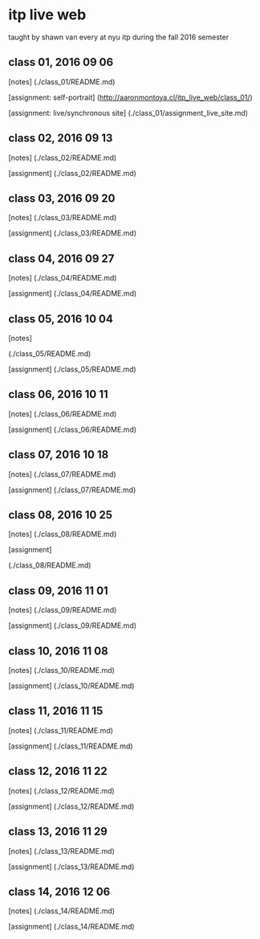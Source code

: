 # itp live web

taught by shawn van every
at nyu itp during the fall 2016 semester

## class 01, 2016 09 06

[notes]
(./class_01/README.md)

[assignment: self-portrait]
(http://aaronmontoya.cl/itp_live_web/class_01/)

[assignment: live/synchronous site]
(./class_01/assignment_live_site.md)


## class 02, 2016 09 13

[notes]
(./class_02/README.md)

[assignment]
(./class_02/README.md)

## class 03, 2016 09 20

[notes]
(./class_03/README.md)

[assignment]
(./class_03/README.md)

## class 04, 2016 09 27

[notes]
(./class_04/README.md)

[assignment]
(./class_04/README.md)

## class 05, 2016 10 04

[notes]

(./class_05/README.md)

[assignment]
(./class_05/README.md)

## class 06, 2016 10 11

[notes]
(./class_06/README.md)

[assignment]
(./class_06/README.md)

## class 07, 2016 10 18

[notes]
(./class_07/README.md)

[assignment]
(./class_07/README.md)

## class 08, 2016 10 25

[notes]
(./class_08/README.md)

[assignment]

(./class_08/README.md)

## class 09, 2016 11 01

[notes]
(./class_09/README.md)

[assignment]
(./class_09/README.md)

## class 10, 2016 11 08

[notes]
(./class_10/README.md)

[assignment]
(./class_10/README.md)

## class 11, 2016 11 15

[notes]
(./class_11/README.md)

[assignment]
(./class_11/README.md)

## class 12, 2016 11 22

[notes]
(./class_12/README.md)

[assignment]
(./class_12/README.md)

## class 13, 2016 11 29

[notes]
(./class_13/README.md)

[assignment]
(./class_13/README.md)

## class 14, 2016 12 06

[notes]
(./class_14/README.md)

[assignment]
(./class_14/README.md)
